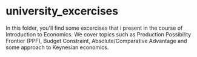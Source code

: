# university_excercises
In this folder, you'll find some excercises that i present in the course of Introduction to Economics.
We cover topics such as Production Possibility Frontier (PPF), Budget Constraint, Absolute/Comparative Advantage and some approach to Keynesian economics.


